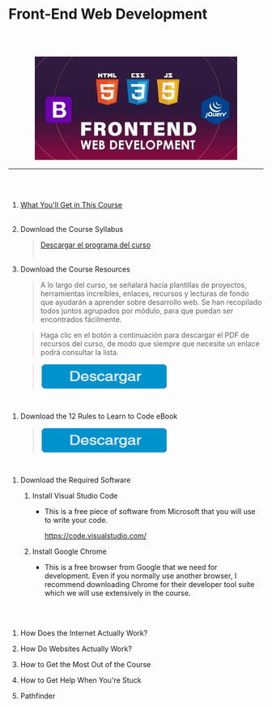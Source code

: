 # Front-End Web Development

<br><br>
<p align="center">
  <img width="400" src="FE_DEV.jpg">
</p>
<hr>
<br><br>

1. [What You'll Get in This Course](./01_What_You'll_Get_in_This_Course/Readme.md)
<br><br>
1. Download the Course Syllabus
    > [Descargar el programa del curso](https://drive.google.com/uc?export=download&id=1uhCUGouBsclvAH8S9d-_Z9B5hKnKdCoR)
<br><br>
1. Download the Course Resources
    > A lo largo del curso, se señalará hacia plantillas de proyectos, herramientas increíbles, enlaces, recursos y lecturas de fondo que ayudarán a aprender sobre desarrollo web. Se han recopilado todos juntos agrupados por módulo, para que puedan ser encontrados fácilmente.

    > Haga clic en el botón a continuación para descargar el PDF de recursos del curso, de modo que siempre que necesite un enlace podrá consultar la lista.

    > <p><a target="_blank" rel="noopener noreferrer" href="https://drive.google.com/uc?export=download&amp;id=1LRN_G51Wm67rsry0mw1FrIfW8oXX6Zzz"><img align="middle" width="250" src="./Descargar.png" height="50"></a></p>
<br>

1. Download the 12 Rules to Learn to Code eBook
    ><p><a target="_blank" rel="noopener noreferrer" href="https://att-c.udemycdn.com/2021-11-02_15-48-58-9cc341f572e648c2df98cc8e419251a8/original.pdf?response-content-disposition=attachment%3B+filename%3D12%2BRules%2Bto%2BLearn%2Bto%2BCode%2B%255B2nd%2BEdition%255D%2B2022.pdf&Expires=1680002044&Signature=HIBSMJr~Mgle4TBH-8eXKi~TU-np1hbVT5P87-OHW~7q~yvTELKasXMQq6Vo2yJ6rVzblT~jwtP7vyCGRs9S3ETsSp3l7ntkvSoVEmgmU6M469W1qhzXkxOPF9gLsJmgE4~6hwXXvhkJDRvfcbequpM-u59PPlvU~wPwxAbHC6IstPA-5eVTF8YeFcXl~uE-YkgO9xOC0Tif3HTkW-J~VJ3Uk2HyN~12Drs8WVvIH~xApEMSug1WAac2~RvHoCplFoZYcvXqW5DOCPHNNb3D1m4l9kZxNCU~7Llq-BBZCyOs-UMTcO-~RoqXd0-xqvXXlSMwwh-q7NcelquOlr1SMA__&Key-Pair-Id=APKAITJV77WS5ZT7262A"><img align="middle" width="250" src="./Descargar.png" height="50"></a></p>
<br>

1. Download the Required Software
    1. Install Visual Studio Code
         - This is a free piece of software from Microsoft that you will use to write your code.

            https://code.visualstudio.com/

    2. Install Google Chrome
        - This is a free browser from Google that we need for development. Even if you normally use another browser, I recommend downloading Chrome for their developer tool suite which we will use extensively in the course.
        
            
<br><br>

1. How Does the Internet Actually Work?

1. How Do Websites Actually Work?

1. How to Get the Most Out of the Course

1. How to Get Help When You're Stuck

1. Pathfinder